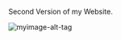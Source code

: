 Second Version of my Website.  

![myimage-alt-tag](https://s3.amazonaws.com/chrisyou.com/assets/CyouWebsite.png)
